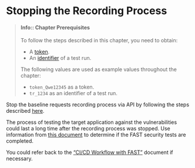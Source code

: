[doc-get-token]:                    prerequisites.md#anchor-token
[doc-get-testrun-id]:               node-deployment.md#obtaining-a-test-run

[doc-about-recording]:              ../operations/internals.md#test-run
[doc-stop-recording]:               ../operations/stop-recording.md#stopping-the-recording-process-via-api
[doc-waiting-for-tests]:            waiting-for-tests.md

[doc-integration-overview]:         integration-overview.md

#   Stopping the Recording Process

>   #### Info:: Chapter Prerequisites
>   
>   To follow the steps described in this chapter, you need to obtain:
>   *   A [token][doc-get-token].
>   *   An [identifier][doc-get-testrun-id] of a test run.
>   
>   The following values are used as example values throughout the chapter:
>   *   `token_Qwe12345` as a token.
>   *   `tr_1234` as an identifier of a test run.

Stop the baseline requests recording process via API by following the steps described [here][doc-stop-recording].

The process of testing the target application against the vulnerabilities could last a long time after the recording process was stopped. Use information from [this document][doc-waiting-for-tests] to determine if the FAST security tests are completed.

 You could refer back to the [“CI/CD Workflow with FAST”][doc-integration-overview] document if necessary.